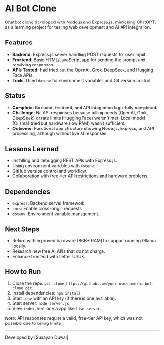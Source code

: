 # AI Bot Clone

Chatbot clone developed with Node.js and Express.js, mimicking ChatGPT, as a learning project for testing web development and AI API integration.

## Features

- **Backend**: Express.js server handling POST requests for user input.
- **Frontend**: Basic HTML/JavaScript app for sending the prompt and receiving responses.
- **APIs Tested**: Had tried out the OpenAI, Grok, DeepSeek, and Hugging Face APIs.
- **Tools**: Used `dotenv` for environment variables and Git version control.

## Status

- **Complete**: Backend, frontend, and API integration logic fully completed.
- **Challenge**: No API responses because billing needs (OpenAI, Grok, DeepSeek) or rate limits (Hugging Face) weren't met. Local model (Ollama) tried but hardware (low RAM) wasn't sufficient.
- **Outcome**: Functional app structure showing Node.js, Express, and API processing, although without live AI responses.

## Lessons Learned

- Installing and debugging REST APIs with Express.js.
- Using environment variables with `dotenv`.
- GitHub version control and workflow.
- Collaboration with free-tier API restrictions and hardware problems.

## Dependencies

- `express`: Backend server framework.
- `cors`: Enable cross-origin requests.
- `dotenv`: Environment variable management.

## Next Steps

- Return with improved hardware (8GB+ RAM) to support running Ollama locally.
- Research new free AI APIs that do not charge.
- Enhance frontend with better UI/UX.

## How to Run

1. Clone the repo: `git clone https://github.com/your-username/ai-bot-clone.git`
2. Install dependencies: `npm install`
3. Start `.env` with an API key (if there is one available).
4. Start server: `node server.js`
5. View `index.html` or via app like `live-server`.

_Note_: API responses require a valid, free-tier API key, which was not possible due to billing limits.

---

Developed by [Sunayan Duwal]
